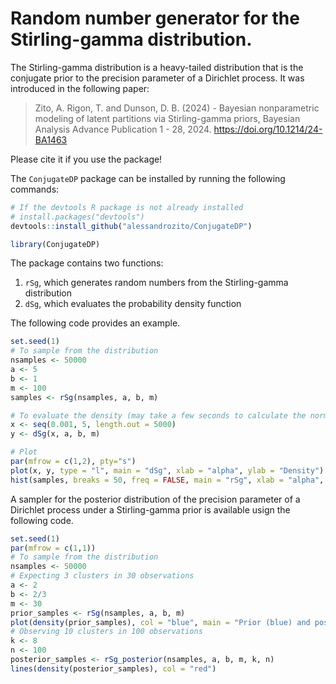 # Random number generator for the Stirling-gamma distribution. 

The Stirling-gamma distribution is a heavy-tailed distribution that is the conjugate prior to the precision parameter of a Dirichlet process. 
It was introduced in the following paper:
> Zito, A. Rigon, T. and Dunson, D. B. (2024) - Bayesian nonparametric modeling of latent partitions via Stirling-gamma priors, Bayesian Analysis Advance Publication 1 - 28, 2024. https://doi.org/10.1214/24-BA1463

Please cite it if you use the package!

The `ConjugateDP` package can be installed by running the following commands:
```r
# If the devtools R package is not already installed
# install.packages("devtools")
devtools::install_github("alessandrozito/ConjugateDP")

library(ConjugateDP)
```
The package contains two functions: 
  1) `rSg`, which generates random numbers from the Stirling-gamma distribution
  2) `dSg`, which evaluates the probability density function

The following code provides an example.

```r
set.seed(1)
# To sample from the distribution
nsamples <- 50000
a <- 5
b <- 1
m <- 100
samples <- rSg(nsamples, a, b, m)

# To evaluate the density (may take a few seconds to calculate the normalizing constant)
x <- seq(0.001, 5, length.out = 5000)
y <- dSg(x, a, b, m)

# Plot 
par(mfrow = c(1,2), pty="s")
plot(x, y, type = "l", main = "dSg", xlab = "alpha", ylab = "Density")
hist(samples, breaks = 50, freq = FALSE, main = "rSg", xlab = "alpha", ylab = "Density")
```

A sampler for the posterior distribution of the precision parameter of a Dirichlet process
under a Stirling-gamma prior is available usign the following code.
```r
set.seed(1)
par(mfrow = c(1,1))
# To sample from the distribution
nsamples <- 50000
# Expecting 3 clusters in 30 observations
a <- 2
b <- 2/3
m <- 30
prior_samples <- rSg(nsamples, a, b, m)
plot(density(prior_samples), col = "blue", main = "Prior (blue) and posterior (red) precision")
# Observing 10 clusters in 100 observations
k <- 8
n <- 100
posterior_samples <- rSg_posterior(nsamples, a, b, m, k, n)
lines(density(posterior_samples), col = "red")
```
